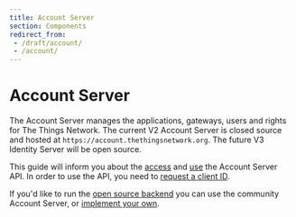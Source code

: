 ```yaml
---
title: Account Server
section: Components
redirect_from:
 - /draft/account/
 - /account/
---
```


# Account Server

The Account Server manages the applications, gateways, users and rights for The Things Network. The current V2 Account Server is closed source and hosted at `https://account.thethingsnetwork.org`. The future V3 Identity Server will be open source.

This guide will inform you about the [access](./authentication.md) and [use](./api.md) the Account Server API. In order to use the API, you need to [request a client ID](./clientid.md).

If you'd like to run the [open source backend](https://github.com/thethingsnetwork/ttn) you can use the community Account Server, or [implement your own](./implement).
